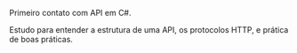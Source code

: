 Primeiro contato com API em C#. 

Estudo para entender a estrutura de uma API, os protocolos HTTP, e prática de boas práticas. 
